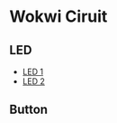 # Wokwi Ciruit  
## LED
- [LED 1](https://wokwi.com/projects/414490887358240769)
- [LED 2](https://wokwi.com/projects/414491687015155713)
## Button

